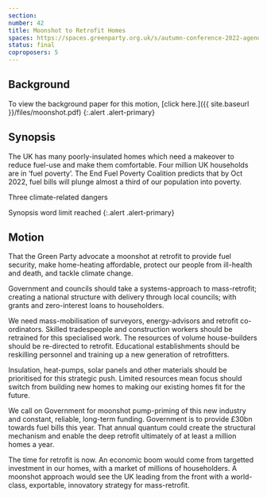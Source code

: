 ```yaml
---
section:
number: 42
title: Moonshot to Retrofit Homes
spaces: https://spaces.greenparty.org.uk/s/autumn-conference-2022-agenda-forum/?contentId=102562
status: final
coproposers: 5
---
```

## Background
To view the background paper for this motion, [click here.]({{ site.baseurl }}/files/moonshot.pdf)
{:.alert .alert-primary}

## Synopsis
The UK has many poorly-insulated homes which need a makeover to reduce fuel-use and make them comfortable. Four million UK households are in ‘fuel poverty’. The End Fuel Poverty Coalition predicts that by Oct 2022, fuel bills will plunge almost a third of our population into poverty.

Three climate-related dangers

Synopsis word limit reached
{:.alert .alert-primary}

## Motion
That the Green Party advocate a moonshot at retrofit to provide fuel security, make home-heating affordable, protect our people from ill-health and death, and tackle climate change.

Government and councils should take a systems-approach to mass-retrofit; creating a national structure with delivery through local councils; with grants and zero-interest loans to householders.

We need mass-mobilisation of surveyors, energy-advisors and retrofit co-ordinators. Skilled tradespeople and construction workers should be retrained for this specialised work. The resources of volume house-builders should be re-directed to retrofit. Educational establishments should be reskilling personnel and training up a new generation of retrofitters.

Insulation, heat-pumps, solar panels and other materials should be prioritised for this strategic push. Limited resources mean focus should switch from building new homes to making our existing homes fit for the future.

We call on Government for moonshot pump-priming of this new industry and constant, reliable, long-term funding. Government is to provide £30bn towards fuel bills this year. That annual quantum could create the structural mechanism and enable the deep retrofit ultimately of at least a million homes a year.

The time for retrofit is now. An economic boom would come from targetted investment in our homes, with a market of millions of householders. A moonshot approach would see the UK leading from the front with a world-class, exportable, innovatory strategy for mass-retrofit.
